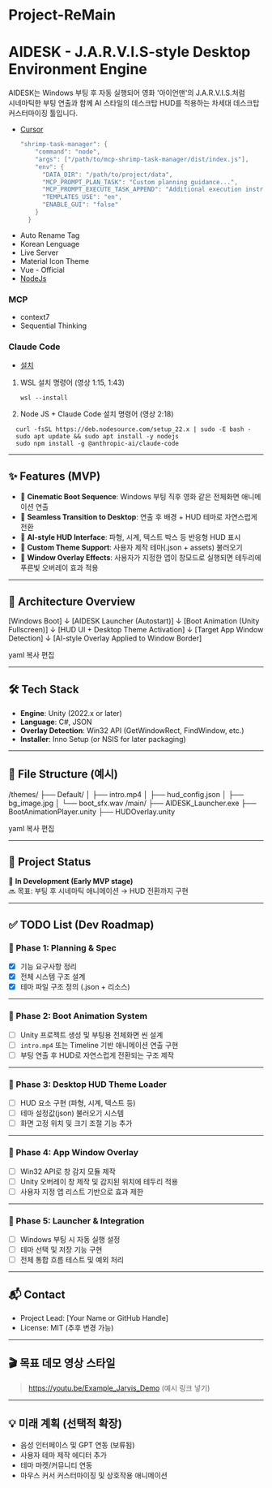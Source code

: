 # Project-ReMain

# AIDESK - J.A.R.V.I.S-style Desktop Environment Engine

AIDESK는 Windows 부팅 후 자동 실행되어 영화 '아이언맨'의 J.A.R.V.I.S.처럼  
시네마틱한 부팅 연출과 함께 AI 스타일의 데스크탑 HUD를 적용하는 차세대 데스크탑 커스터마이징 툴입니다.

- [Cursor]([https://glama.ai/mcp/servers/@cjo4m06/mcp-shrimp-task-manager?locale=ko-KR](https://cursor.com/downloads))
  ~~~C
  "shrimp-task-manager": {
      "command": "node",
      "args": ["/path/to/mcp-shrimp-task-manager/dist/index.js"],
      "env": {
        "DATA_DIR": "/path/to/project/data",
        "MCP_PROMPT_PLAN_TASK": "Custom planning guidance...",
        "MCP_PROMPT_EXECUTE_TASK_APPEND": "Additional execution instructions...",
        "TEMPLATES_USE": "en",
        "ENABLE_GUI": "false"
      }
    }
  ~~~
- Auto Rename Tag
- Korean Lenguage
- Live Server
- Material Icon Theme
- Vue - Official
- [NodeJs](https://nodejs.org/ko/download)

### MCP
- context7
- Sequential Thinking

### Claude Code
- [설치](https://www.youtube.com/watch?v=J0IWxZXczxs)
1. WSL 설치 명령어 (영상 1:15, 1:43)
    ~~~
    wsl --install
    ~~~
2. Node JS + Claude Code 설치 명령어 (영상 2:18)
~~~
  curl -fsSL https://deb.nodesource.com/setup_22.x | sudo -E bash -
  sudo apt update && sudo apt install -y nodejs
  sudo npm install -g @anthropic-ai/claude-code
~~~

---

## ✨ Features (MVP)

- 🔹 **Cinematic Boot Sequence**: Windows 부팅 직후 영화 같은 전체화면 애니메이션 연출
- 🔹 **Seamless Transition to Desktop**: 연출 후 배경 + HUD 테마로 자연스럽게 전환
- 🔹 **AI-style HUD Interface**: 파형, 시계, 텍스트 박스 등 반응형 HUD 표시
- 🔹 **Custom Theme Support**: 사용자 제작 테마(.json + assets) 불러오기
- 🔹 **Window Overlay Effects**: 사용자가 지정한 앱이 창모드로 실행되면 테두리에 푸른빛 오버레이 효과 적용

---

## 🧱 Architecture Overview

[Windows Boot]
↓
[AIDESK Launcher (Autostart)]
↓
[Boot Animation (Unity Fullscreen)]
↓
[HUD UI + Desktop Theme Activation]
↓
[Target App Window Detection]
↓
[AI-style Overlay Applied to Window Border]

yaml
복사
편집

---

## 🛠️ Tech Stack

- **Engine**: Unity (2022.x or later)
- **Language**: C#, JSON
- **Overlay Detection**: Win32 API (GetWindowRect, FindWindow, etc.)
- **Installer**: Inno Setup (or NSIS for later packaging)

---

## 🔄 File Structure (예시)

/themes/
├── Default/
│ ├── intro.mp4
│ ├── hud_config.json
│ ├── bg_image.jpg
│ └── boot_sfx.wav
/main/
├── AIDESK_Launcher.exe
├── BootAnimationPlayer.unity
├── HUDOverlay.unity

yaml
복사
편집

---

## 📌 Project Status

🚧 **In Development (Early MVP stage)**  
🔜 목표: 부팅 후 시네마틱 애니메이션 → HUD 전환까지 구현

---

## ✅ TODO List (Dev Roadmap)

### 📍 Phase 1: Planning & Spec
- [x] 기능 요구사항 정리
- [x] 전체 시스템 구조 설계
- [x] 테마 파일 구조 정의 (.json + 리소스)

---

### 📍 Phase 2: Boot Animation System
- [ ] Unity 프로젝트 생성 및 부팅용 전체화면 씬 설계
- [ ] `intro.mp4` 또는 Timeline 기반 애니메이션 연출 구현
- [ ] 부팅 연출 후 HUD로 자연스럽게 전환되는 구조 제작

---

### 📍 Phase 3: Desktop HUD Theme Loader
- [ ] HUD 요소 구현 (파형, 시계, 텍스트 등)
- [ ] 테마 설정값(json) 불러오기 시스템
- [ ] 화면 고정 위치 및 크기 조절 기능 추가

---

### 📍 Phase 4: App Window Overlay
- [ ] Win32 API로 창 감지 모듈 제작
- [ ] Unity 오버레이 창 제작 및 감지된 위치에 테두리 적용
- [ ] 사용자 지정 앱 리스트 기반으로 효과 제한

---

### 📍 Phase 5: Launcher & Integration
- [ ] Windows 부팅 시 자동 실행 설정
- [ ] 테마 선택 및 저장 기능 구현
- [ ] 전체 통합 흐름 테스트 및 예외 처리

---

## 📬 Contact

- Project Lead: [Your Name or GitHub Handle]
- License: MIT (추후 변경 가능)

---

## 🎬 목표 데모 영상 스타일

> https://youtu.be/Example_Jarvis_Demo (예시 링크 넣기)

---

## 💡 미래 계획 (선택적 확장)

- 음성 인터페이스 및 GPT 연동 (보류됨)
- 사용자 테마 제작 에디터 추가
- 테마 마켓/커뮤니티 연동
- 마우스 커서 커스터마이징 및 상호작용 애니메이션
